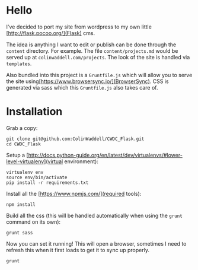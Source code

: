 Hello
=====
I've decided to port my site from wordpress to my own little [http://flask.pocoo.org/](Flask) cms.

The idea is anything I want to edit or publish can be done through the ```content``` directory. For example. The file ```content/projects.md``` would be served up at ```colinwaddell.com/projects```. The look of the site is handled via ```templates```.

Also bundled into this project is a ```Gruntfile.js``` which will allow you to serve the site using[https://www.browsersync.io/](BrowserSync). CSS is generated via sass which this ```Gruntfile.js``` also takes care of.

Installation
============
Grab a copy:
```
git clone git@github.com:ColinWaddell/CWDC_Flask.git
cd CWDC_Flask
```

Setup a [http://docs.python-guide.org/en/latest/dev/virtualenvs/#lower-level-virtualenv](virtual environment):
```
virtualenv env
source env/bin/activate
pip install -r requirements.txt
```

Install all the [https://www.npmjs.com/](required tools):
```
npm install
```

Build all the css (this will be handled automatically when using the ```grunt``` command on its own):
```
grunt sass
```

Now you can set it running! This will open a browser, sometimes I need to refresh this when it first loads to get it to sync up properly.
```
grunt
```